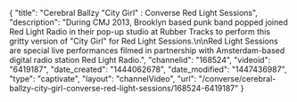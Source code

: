 {
    "title": "Cerebral Ballzy \"City Girl\" : Converse Red Light Sessions",
    "description": "During CMJ 2013, Brooklyn based punk band popped joined Red Light Radio in their pop-up studio at Rubber Tracks to perform this gritty version of \"City Girl\" for Red Light Sessions.\n\nRed Light Sessions are special live performances filmed in partnership with Amsterdam-based digital radio station Red Light Radio.",
    "channelid": "168524",
    "videoid": "6419187",
    "date_created": "1444062678",
    "date_modified": "1447436987",
    "type": "captivate",
    "layout": "channelVideo",
    "url": "\/converse\/cerebral-ballzy-city-girl-converse-red-light-sessions\/168524-6419187"
}